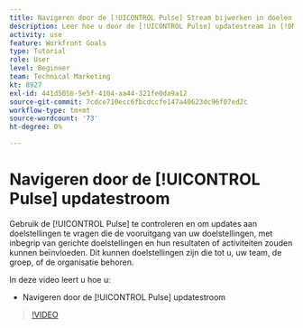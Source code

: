 ```yaml
---
title: Navigeren door de [!UICONTROL Pulse] Stream bijwerken in doelen
description: Leer hoe u door de [!UICONTROL Pulse] updatestream in [!DNL-doelen].
activity: use
feature: Workfront Goals
type: Tutorial
role: User
level: Beginner
team: Technical Marketing
kt: 8927
exl-id: 441d5056-5e5f-4104-aa44-321fe0da9a12
source-git-commit: 7cdce710ecc6fbcdccfe147a40623dc96f07ed2c
workflow-type: tm+mt
source-wordcount: '73'
ht-degree: 0%

---
```


# Navigeren door de [!UICONTROL Pulse] updatestroom

Gebruik de [!UICONTROL Pulse] te controleren en om updates aan doelstellingen te vragen die de vooruitgang van uw doelstellingen, met inbegrip van gerichte doelstellingen en hun resultaten of activiteiten zouden kunnen beïnvloeden. Dit kunnen doelstellingen zijn die tot u, uw team, de groep, of de organisatie behoren.

In deze video leert u hoe u:

* Navigeren door de [!UICONTROL Pulse] updatestroom

>[!VIDEO](https://video.tv.adobe.com/v/335199/?quality=12)
